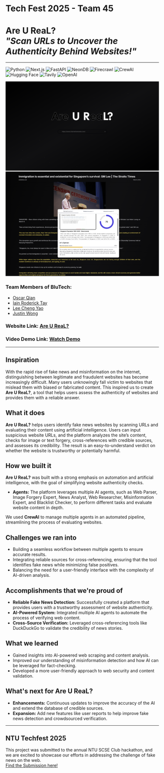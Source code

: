 # Tech Fest 2025 - Team 45

# Are U ReaL? <br/> _"Scan URLs to Uncover the Authenticity Behind Websites!"_ <br/>

---

<div>
  <img src="http://img.shields.io/badge/Python-3776AB?style=flat-square&logo=python&logoColor=white" alt="Python">
  <img src="https://img.shields.io/badge/Next.js-000000?style=flat-square&logo=next.js&logoColor=white" alt="Next.js">
  <img src="https://img.shields.io/badge/FastAPI-009688?style=flat-square&logo=fastapi&logoColor=white" alt="FastAPI">
  <img src="https://img.shields.io/badge/NeonDB-6B5B95?style=flat-square&logo=neondb&logoColor=white" alt="NeonDB">
  <img src="https://img.shields.io/badge/Firecrawl-5E4C52?style=flat-square&logo=firecrawl&logoColor=white" alt="Firecrawl">
  <img src="https://img.shields.io/badge/CrewAI-FF6F61?style=flat-square&logo=crewai&logoColor=white" alt="CrewAI">
  <img src="https://img.shields.io/badge/HuggingFace-FFB000?style=flat-square&logo=huggingface&logoColor=black" alt="Hugging Face">
  <img src="https://img.shields.io/badge/Tavily-1A4A8D?style=flat-square&logo=tavily&logoColor=white" alt="Tavily">
  <img src="https://img.shields.io/badge/OpenAI-412991?style=flat-square&logo=openai&logoColor=white" alt="OpenAI">
</div>



![Cover](./Homepage.png)
![Cover](./AnalysisPage.png)

### Team Members of BluTech:

- [Oscar Qian](https://github.com/oscarqjh)
- [Iain Roderick Tay](https://github.com/eeyearn)
- [Lee Cheng Yao](https://github.com/chengyaolee)
- [Justin Wong](https://github.com/JustinWong645)

### Website Link: [Are U ReaL?](https://techfest2025-red.vercel.app/)

### Video Demo Link: [Watch Demo]()

---

## Inspiration

With the rapid rise of fake news and misinformation on the internet, distinguishing between legitimate and fraudulent websites has become increasingly difficult. Many users unknowingly fall victim to websites that mislead them with biased or fabricated content. This inspired us to create **Are U ReaL?**, a tool that helps users assess the authenticity of websites and provides them with a reliable answer.

## What it does

**Are U ReaL?** helps users identify fake news websites by scanning URLs and evaluating their content using artificial intelligence. Users can input suspicious website URLs, and the platform analyzes the site’s content, checks for image or text forgery, cross-references with credible sources, and assesses its credibility. The result is an easy-to-understand verdict on whether the website is trustworthy or potentially harmful.

## How we built it

**Are U ReaL?** was built with a strong emphasis on automation and artificial intelligence, with the goal of simplifying website authenticity checks.

- **Agents:** The platform leverages multiple AI agents, such as Web Parser, Image Forgery Expert, News Analyst, Web Researcher, Misinformation Expert, and Blacklist Checker, to perform different tasks and evaluate website content in depth.

We used **CrewAI** to manage multiple agents in an automated pipeline, streamlining the process of evaluating websites.

## Challenges we ran into

- Building a seamless workflow between multiple agents to ensure accurate results.
- Integrating reliable sources for cross-referencing, ensuring that the tool identifies fake news while minimizing false positives.
- Balancing the need for a user-friendly interface with the complexity of AI-driven analysis.

## Accomplishments that we're proud of

- **Reliable Fake News Detection:** Successfully created a platform that provides users with a trustworthy assessment of website authenticity.
- **AI-Powered System:** Integrated multiple AI agents to automate the process of verifying web content.
- **Cross-Source Verification:** Leveraged cross-referencing tools like DuckDuckGo to validate the credibility of news stories.

## What we learned

- Gained insights into AI-powered web scraping and content analysis.
- Improved our understanding of misinformation detection and how AI can be leveraged for fact-checking.
- Developed a more user-friendly approach to web security and content validation.

## What's next for Are U ReaL?

- **Enhancements:** Continuous updates to improve the accuracy of the AI and extend the database of credible sources.
- **Expansion:** Add new features like user reports to help improve fake news detection and crowdsourced verification.

---

## NTU Techfest 2025

This project was submitted to the annual NTU SCSE Club hackathon, and we are excited to showcase our efforts in addressing the challenge of fake news on the web.   
[Find the Submission here!]()

